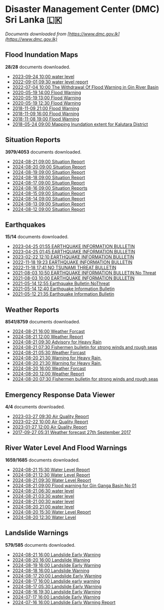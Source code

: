 # Disaster Management Center (DMC) Sri Lanka :sri_lanka:

*Documents downloaded from [https://www.dmc.gov.lk](https://www.dmc.gov.lk)*

## Flood Inundation Maps

**28/28** documents downloaded.

* [2023-09-24 10:00 water level](data/flood-inundation-maps/20230924.1000.water-level.pdf)
* [2022-09-01 09:30 water level report](data/flood-inundation-maps/20220901.0930.water-level-report.pdf)
* [2022-07-04 10:00 The Withdrawal Of Flood Warning in Gin River Basin](data/flood-inundation-maps/20220704.1000.the-withdrawal-of-flood-warning-in-gin-river-basin.pdf)
* [2020-05-19 14:00 Flood Warning](data/flood-inundation-maps/20200519.1400.flood-warning.pdf)
* [2020-05-19 13:00 Flood Warning](data/flood-inundation-maps/20200519.1300.flood-warning.pdf)
* [2020-05-19 12:30 Flood Warning](data/flood-inundation-maps/20200519.1230.flood-warning.pdf)
* [2018-11-09 21:00 Flood Warning](data/flood-inundation-maps/20181109.2100.flood-warning.PDF)
* [2018-11-09 16:00 Flood Warning](data/flood-inundation-maps/20181109.1600.flood-warning.PDF)
* [2018-11-08 19:00 Flood Warning](data/flood-inundation-maps/20181108.1900.flood-warning.PDF)
* [2018-05-24 09:00 Mapping Inundation extent for Kalutara District](data/flood-inundation-maps/20180524.0900.mapping-inundation-extent-for-kalutara-district.pdf)

## Situation Reports

**3979/4053** documents downloaded.

* [2024-08-21 09:00 Situation Report](data/situation-reports/20240821.0900.situation-report.pdf)
* [2024-08-20 09:00 Situation Report](data/situation-reports/20240820.0900.situation-report.pdf)
* [2024-08-19 09:00 Situation Report](data/situation-reports/20240819.0900.situation-report.pdf)
* [2024-08-18 09:00 Situation Report](data/situation-reports/20240818.0900.situation-report.pdf)
* [2024-08-17 09:00 Situation Report](data/situation-reports/20240817.0900.situation-report.pdf)
* [2024-08-16 09:00 Situation Reports](data/situation-reports/20240816.0900.situation-reports.pdf)
* [2024-08-15 09:00 Situation Report](data/situation-reports/20240815.0900.situation-report.pdf)
* [2024-08-14 09:00 Situation Report](data/situation-reports/20240814.0900.situation-report.pdf)
* [2024-08-13 09:00 Situation Report](data/situation-reports/20240813.0900.situation-report.pdf)
* [2024-08-12 09:00 Situation Report](data/situation-reports/20240812.0900.situation-report.pdf)

## Earthquakes

**15/14** documents downloaded.

* [2023-04-25 01:55 EARTHQUAKE INFORMATION BULLETIN](data/earthquakes/20230425.0155.earthquake-information-bulletin.pdf)
* [2023-04-25 01:45 EARTHQUAKE INFORMATION BULLETIN](data/earthquakes/20230425.0145.earthquake-information-bulletin.pdf)
* [2023-02-22 12:10 EARTHQUAKE INFORMATION BULLETIN](data/earthquakes/20230222.1210.earthquake-information-bulletin.pdf)
* [2022-11-18 19:23 EARTHQUAKE INFORMATION BULLETIN](data/earthquakes/20221118.1923.earthquake-information-bulletin.pdf)
* [2022-11-18 17:41 NO TSUNAMI THREAT BULLETIN](data/earthquakes/20221118.1741.no-tsunami-threat-bulletin.pdf)
* [2021-08-03 10:50 EARTHQUAKE INFORMATION BULLETIN No Threat](data/earthquakes/20210803.1050.earthquake-information-bulletin-no-threat.pdf)
* [2021-08-03 10:00 EARTHQUAKE INFORMATION BULLETIN](data/earthquakes/20210803.1000.earthquake-information-bulletin.pdf)
* [2021-05-14 12:55 Earthquake Bulletin NoThreat](data/earthquakes/20210514.1255.earthquake-bulletin-nothreat.pdf)
* [2021-05-14 12:40 Earthquake Information Bulletin](data/earthquakes/20210514.1240.earthquake-information-bulletin.pdf)
* [2021-05-12 21:35 Earthquake Information Bulletin](data/earthquakes/20210512.2135.earthquake-information-bulletin.pdf)

## Weather Reports

**8541/8759** documents downloaded.

* [2024-08-21 16:00 Weather Forcast](data/weather-reports/20240821.1600.weather-forcast.pdf)
* [2024-08-21 12:00 Weather Report](data/weather-reports/20240821.1200.weather-report.pdf)
* [2024-08-21 09:30 Advisory for Heavy Rain](data/weather-reports/20240821.0930.advisory-for-heavy-rain.pdf)
* [2024-08-21 07:30 Fishermen bulletin for strong winds and rough seas](data/weather-reports/20240821.0730.fishermen-bulletin-for-strong-winds-and-rough-seas.pdf)
* [2024-08-21 05:30 Weather Forcast](data/weather-reports/20240821.0530.weather-forcast.pdf)
* [2024-08-20 21:30 Warning for Heavy Rain,](data/weather-reports/20240820.2130.warning-for-heavy-rain.pdf)
* [2024-08-20 21:30 Warning for Heavy Rain,](data/weather-reports/20240820.2130.warning-for-heavy-rain.pdf)
* [2024-08-20 16:00 Weather Forcast](data/weather-reports/20240820.1600.weather-forcast.pdf)
* [2024-08-20 12:00 Weather Report](data/weather-reports/20240820.1200.weather-report.pdf)
* [2024-08-20 07:30 Fishermen bulletin for strong winds and rough seas](data/weather-reports/20240820.0730.fishermen-bulletin-for-strong-winds-and-rough-seas.pdf)

## Emergency Response Data Viewer

**4/4** documents downloaded.

* [2023-03-27 09:30 Air Quality Report](data/emergency-response-data-viewer/20230327.0930.air-quality-report.pdf)
* [2023-02-22 10:00 Air Quality Report](data/emergency-response-data-viewer/20230222.1000.air-quality-report.pdf)
* [2023-01-27 12:00 Air Quality Report](data/emergency-response-data-viewer/20230127.1200.air-quality-report.pdf)
* [2017-09-27 05:31 Weather forecast 27th September 2017](data/emergency-response-data-viewer/20170927.0531.weather-forecast-27th-september-2017.pdf)

## River Water Level And Flood Warnings

**1659/1685** documents downloaded.

* [2024-08-21 15:30 Water Level Report](data/river-water-level-and-flood-warnings/20240821.1530.water-level-report.jpg)
* [2024-08-21 12:30 Water Level Report](data/river-water-level-and-flood-warnings/20240821.1230.water-level-report.jpg)
* [2024-08-21 09:30 Water Level Report](data/river-water-level-and-flood-warnings/20240821.0930.water-level-report.jpg)
* [2024-08-21 09:00 Flood warning for Gin Ganga Basin  No 01](data/river-water-level-and-flood-warnings/20240821.0900.flood-warning-for-gin-ganga-basin-no-01.pdf)
* [2024-08-21 06:30 water level](data/river-water-level-and-flood-warnings/20240821.0630.water-level.jpg)
* [2024-08-21 03:30 water level](data/river-water-level-and-flood-warnings/20240821.0330.water-level.jpg)
* [2024-08-21 00:30 water level](data/river-water-level-and-flood-warnings/20240821.0030.water-level.jpg)
* [2024-08-20 21:00 water level](data/river-water-level-and-flood-warnings/20240820.2100.water-level.jpg)
* [2024-08-20 15:30 Water Level Report](data/river-water-level-and-flood-warnings/20240820.1530.water-level-report.jpg)
* [2024-08-20 12:30 Water Level](data/river-water-level-and-flood-warnings/20240820.1230.water-level.jpg)

## Landslide Warnings

**579/585** documents downloaded.

* [2024-08-21 16:00 Landslide Early Warning](data/landslide-warnings/20240821.1600.landslide-early-warning.pdf)
* [2024-08-20 16:00 Landslide Warning](data/landslide-warnings/20240820.1600.landslide-warning.pdf)
* [2024-08-19 16:00 Landslide Early Warning](data/landslide-warnings/20240819.1600.landslide-early-warning.pdf)
* [2024-08-18 16:00 Landslide Warning](data/landslide-warnings/20240818.1600.landslide-warning.pdf)
* [2024-08-17 20:00 Landslide Early Warning](data/landslide-warnings/20240817.2000.landslide-early-warning.pdf)
* [2024-08-17 16:00 Landslide early warning](data/landslide-warnings/20240817.1600.landslide-early-warning.pdf)
* [2024-08-17 05:30 Landslide Early Warning](data/landslide-warnings/20240817.0530.landslide-early-warning.pdf)
* [2024-08-16 19:30 Landslide Early Warning](data/landslide-warnings/20240816.1930.landslide-early-warning.pdf)
* [2024-07-17 16:00 Landslide Early Warning](data/landslide-warnings/20240717.1600.landslide-early-warning.pdf)
* [2024-07-16 16:00 Landslide Early Warning Report](data/landslide-warnings/20240716.1600.landslide-early-warning-report.pdf)
